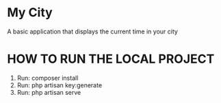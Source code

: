 # My City

A basic application that displays the current time in your city

# HOW TO RUN THE LOCAL PROJECT

1) Run: composer install
2) Run: php artisan key:generate
3) Run: php artisan serve